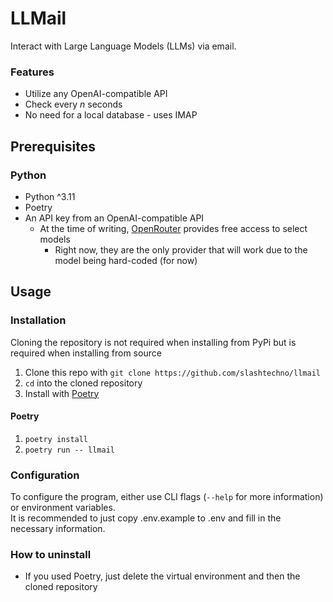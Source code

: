 # LLMail  
Interact with Large Language Models (LLMs) via email.

### Features  
- Utilize any OpenAI-compatible API
- Check every _n_ seconds 
- No need for a local database - uses IMAP

## Prerequisites  
### Python  
- Python ^3.11
- Poetry <!-- (optional)  -->
- An API key from an OpenAI-compatible API
    - At the time of writing, [OpenRouter](https://openrouter.ai/docs#models) provides free access to select models
        - Right now, they are the only provider that will work due to the model being hard-coded (for now)

## Usage  
### Installation  
Cloning the repository is not required when installing from PyPi but is required when installing from source  
1. Clone this repo with `git clone https://github.com/slashtechno/llmail`  
2. `cd` into the cloned repository  
3. Install with [Poetry](https://python-poetry.org/) <!---or run with Docker  --->

<!-- 
#### Installing from PyPi with pip (recommended)  
This assumes you have the correct version of Python installed
1. `pip install llmail`  
    a. You may need to use `pip3` instead of `pip`  
2. `llmail`   -->

#### Poetry  
1. `poetry install`  
2. `poetry run -- llmail`  

<!-- #### Docker  -->
### Configuration  
To configure the program, either use CLI flags (`--help` for more information) or environment variables.  
It is recommended to just copy .env.example to .env and fill in the necessary information.

### How to uninstall  
- If you used Poetry, just delete the virtual environment and then the cloned repository
